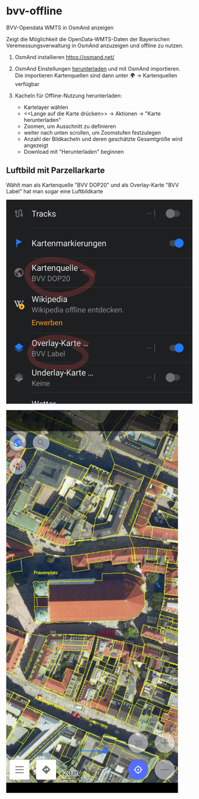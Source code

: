 # bvv-offline
BVV-Opendata WMTS in OsmAnd anzeigen

Zeigt die Möglichkeit die OpenData-WMTS-Daten der Bayerischen Veremessungsverwaltung in OsmAnd anzuzeigen und offline zu nutzen.

  1. OsmAnd installieren
     https://osmand.net/
     
  1. OsmAnd Einstellungen [herunterladen](bvv_maps.osf) und mit OsmAnd importieren.  
     Die importieren Kartenquellen sind dann unter 🌍 -> Kartenquellen verfügbar

  1. Kacheln für Offline-Nutzung herunterladen:
     * Kartelayer wählen
     * <<Lange auf die Karte drücken>> -> Aktionen -> "Karte herunterladen"
     * Zoomen, um Ausschnitt zu definieren
     * weiter nach unten scrollen, um Zoomstufen festzulegen
     * Anzahl der Bildkacheln und deren geschätzte Gesamtgröße wird angezeigt
     * Download mit "Herunterladen" beginnen


## Luftbild mit Parzellarkarte

Wählt man als Kartenquelle "BVV DOP20" und  als Overlay-Karte "BVV Label" hat man sogar eine Luftbildkarte

<img src="images/osmand_lbk_setting.png" width="500">

![screenshot Luftbildkarte](images/osmand_lbk.png "Screenshot Luftbildkarte")


